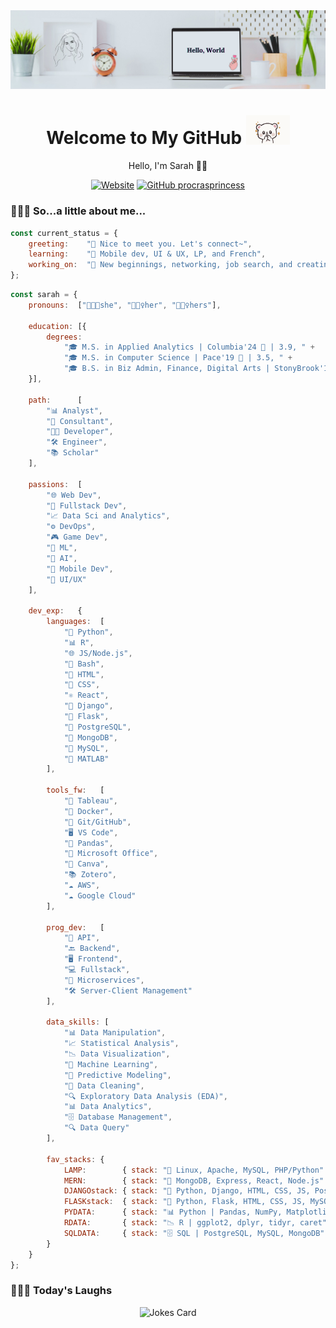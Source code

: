 <!-- Banner -->
<img src="./img/banner.png">
<!-- Introduction -->
<h1 align='center'> Welcome to My GitHub <img src="./img/tenor.gif" width="70"></h1>
<p align="center">Hello, I'm Sarah 👋🏼</p>

<!-- Badges -->
<div align="center">

[![Website](https://img.shields.io/website?url=https%3A%2F%2Fwww.linkedin.com%2Fin%2Fsarahxiaoweilin%2F&up_message=%2B%20connect&up_color=white&down_message=connect&down_color=white&logo=LinkedIn&logoColor=blue&label=LinkedIn&labelColor=white&color=blue)](https://www.linkedin.com/in/sarahxiaoweilin/) [![GitHub procrasprincess](https://img.shields.io/github/followers/procrasprincess?label=follow&style=social)](https://github.com/procrasprincess)

</div>

### 👩🏼‍💻 So...a little about me...  
<!-- <img align='right' src="./img/profile.jpg" width="250"> -->

<div>

```javascript
const current_status = {
    greeting:    "💬 Nice to meet you. Let's connect~",
    learning:    "🌱 Mobile dev, UI & UX, LP, and French",
    working_on:  "🔭 New beginnings, networking, job search, and creating",
};
```
</div>

<div>

```javascript
const sarah = {    
    pronouns:  ["👩🏼‍💼she", "🧝🏼‍♀️her", "🧜🏼‍♀️hers"],

    education: [{ 
        degrees: 
            "🎓 M.S. in Applied Analytics | Columbia'24 🦁 | 3.9, " + 
            "🎓 M.S. in Computer Science | Pace'19 🐶 | 3.5, " + 
            "🎓 B.S. in Biz Admin, Finance, Digital Arts | StonyBrook'17 🐺"
    }],
    
    path:      [
        "📊 Analyst", 
        "💼 Consultant",
        "👩‍💻 Developer",
        "🛠️ Engineer",
        "📚 Scholar"
    ],
   
    passions:  [
        "🌐 Web Dev",
        "🔧 Fullstack Dev",
        "📈 Data Sci and Analytics",
        "⚙️ DevOps",
        "🎮 Game Dev",                
        "🤖 ML",
        "🧠 AI",
        "📱 Mobile Dev",
        "🎨 UI/UX"
    ],

    dev_exp:   {
        languages:  [
            "🐍 Python", 
            "📊 R", 
            "🌐 JS/Node.js", 
            "🐚 Bash", 
            "📄 HTML", 
            "🎨 CSS", 
            "⚛️ React", 
            "🦄 Django", 
            "🍰 Flask", 
            "🐘 PostgreSQL", 
            "🍃 MongoDB", 
            "🐬 MySQL", 
            "📐 MATLAB"
        ],

        tools_fw:   [
            "🔧 Tableau", 
            "🐋 Docker", 
            "🐙 Git/GitHub", 
            "🖥️ VS Code", 
            "🐼 Pandas",
            "💼 Microsoft Office", 
            "🎨 Canva", 
            "📚 Zotero", 
            "☁️ AWS", 
            "☁️ Google Cloud"
        ],

        prog_dev:   [
            "🔌 API",
            "🔙 Backend",             
            "🖥️ Frontend",
            "💻 Fullstack", 
            "🔗 Microservices",
            "🛠️ Server-Client Management"
        ],

        data_skills: [
            "📊 Data Manipulation", 
            "📈 Statistical Analysis", 
            "📉 Data Visualization", 
            "🤖 Machine Learning", 
            "🔮 Predictive Modeling", 
            "🧹 Data Cleaning", 
            "🔍 Exploratory Data Analysis (EDA)", 
            "📊 Data Analytics",
            "🗄️ Database Management",
            "🔍 Data Query"
        ],

        fav_stacks: {
            LAMP:        { stack: "🐧 Linux, Apache, MySQL, PHP/Python" },
            MERN:        { stack: "🌿 MongoDB, Express, React, Node.js" },
            DJANGOstack: { stack: "🦄 Python, Django, HTML, CSS, JS, PostgreSQL" },
            FLASKstack:  { stack: "🍰 Python, Flask, HTML, CSS, JS, MySQL" },
            PYDATA:      { stack: "📊 Python | Pandas, NumPy, Matplotlib, Seaborn, Sklearn" },
            RDATA:       { stack: "📉 R | ggplot2, dplyr, tidyr, caret" },
            SQLDATA:     { stack: "🗄️ SQL | PostgreSQL, MySQL, MongoDB" }
        }
    }
};
```
</div>

<!-- ### &#x1f4c8; GitHub Stats
<p align="center">
<a href="https://github.com/procrasprincess">
  <img align="center" style="margin:0.5rem" src="https://github-readme-stats.vercel.app/api?username=procrasprincess&show_icons=true&line_height=27&count_private=true&title_color=c9afcc&text_color=c9afcc&icon_color=4AB097&bg_color=f2f2f2" alt="Sarah's GitHub Stats" />
</a>
</p> -->

### 🤹🏼‍♀️ Today's Laughs

<div align="center">

![Jokes Card](https://readme-jokes.vercel.app/api)
</div>

